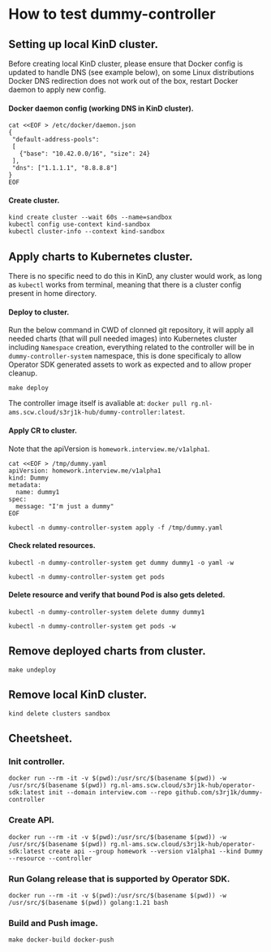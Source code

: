 # How to test dummy-controller

## Setting up local KinD cluster.

Before creating local KinD cluster, please ensure that Docker config is updated to handle DNS (see example below), on some Linux distributions Docker DNS redirection does not work out of the box, restart Docker daemon to apply new config.

#### Docker daemon config (working DNS in KinD cluster).
```
cat <<EOF > /etc/docker/daemon.json
{
 "default-address-pools":
 [
   {"base": "10.42.0.0/16", "size": 24}
 ],
 "dns": ["1.1.1.1", "8.8.8.8"]
}
EOF
```

#### Create cluster.
```
kind create cluster --wait 60s --name=sandbox
kubectl config use-context kind-sandbox
kubectl cluster-info --context kind-sandbox
```

## Apply charts to Kubernetes cluster.

There is no specific need to do this in KinD, any cluster would work, as long as `kubectl` works from terminal, meaning that there is a cluster config present in home directory.

#### Deploy to cluster.
Run the below command in CWD of clonned git repository, it will apply all needed charts (that will pull needed images) into Kubernetes cluster including `Namespace` creation, everything related to the controller will be in `dummy-controller-system` namespace, this is done specificaly to allow Operator SDK generated assets to work as expected and to allow proper cleanup.
```
make deploy
```

The controller image itself is avaliable at: `docker pull rg.nl-ams.scw.cloud/s3rj1k-hub/dummy-controller:latest`.

#### Apply CR to cluster.

Note that the apiVersion is `homework.interview.me/v1alpha1`. 

```
cat <<EOF > /tmp/dummy.yaml
apiVersion: homework.interview.me/v1alpha1
kind: Dummy
metadata:
  name: dummy1
spec:
  message: "I'm just a dummy"
EOF
```

```
kubectl -n dummy-controller-system apply -f /tmp/dummy.yaml
```

#### Check related resources.

```
kubectl -n dummy-controller-system get dummy dummy1 -o yaml -w
```

```
kubectl -n dummy-controller-system get pods
```

#### Delete resource and verify that bound Pod is also gets deleted.

```
kubectl -n dummy-controller-system delete dummy dummy1
```

```
kubectl -n dummy-controller-system get pods -w
```

## Remove deployed charts from cluster.
```
make undeploy
```

## Remove local KinD cluster.

```
kind delete clusters sandbox
```

## Cheetsheet. 

### Init controller.
```
docker run --rm -it -v $(pwd):/usr/src/$(basename $(pwd)) -w /usr/src/$(basename $(pwd)) rg.nl-ams.scw.cloud/s3rj1k-hub/operator-sdk:latest init --domain interview.com --repo github.com/s3rj1k/dummy-controller
```

### Create API.
```
docker run --rm -it -v $(pwd):/usr/src/$(basename $(pwd)) -w /usr/src/$(basename $(pwd)) rg.nl-ams.scw.cloud/s3rj1k-hub/operator-sdk:latest create api --group homework --version v1alpha1 --kind Dummy --resource --controller
```

### Run Golang release that is supported by Operator SDK.
```
docker run --rm -it -v $(pwd):/usr/src/$(basename $(pwd)) -w /usr/src/$(basename $(pwd)) golang:1.21 bash
```

### Build and Push image.
```
make docker-build docker-push
```
